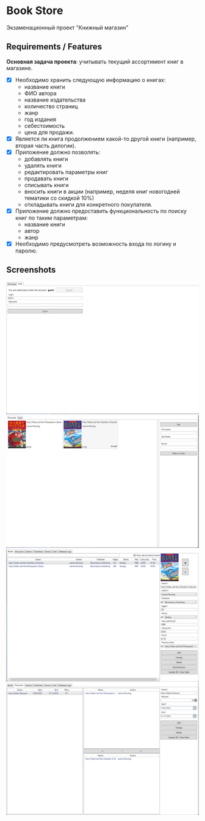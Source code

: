 # Book Store

Экзаменационный проект "Книжный магазин"

## Requirements / Features

**Основная задача проекта**: учитывать текущий ассортимент книг в магазине.

* [x] Необходимо хранить следующую информацию о книгах: 
    - название книги
    - ФИО автора
    - название издательства
    - количество страниц
    - жанр
    - год издания
    - себестоимость
    - цена для продажи.
* [x] Является ли книга продолжением какой-то другой книги (например, вторая часть дилогии).
* [x] Приложение должно позволять: 
    - добавлять книги
    - удалять книги
    - редактировать параметры книг
    - продавать книги
    - списывать книги
    - вносить книги в акции (например, неделя книг новогодней тематики со скидкой 10%)
    - откладывать книги для конкретного покупателя.
* [x] Приложение должно предоставить функциональность по поиску книг по таким параметрам: 
    - название книги
    - автор
    - жанр
* [x] Необходимо предусмотреть возможность входа по логину и паролю.

## Screenshots

![](./images/1.png)
![](./images/2.png)
![](./images/3.png)
![](./images/4.png)
